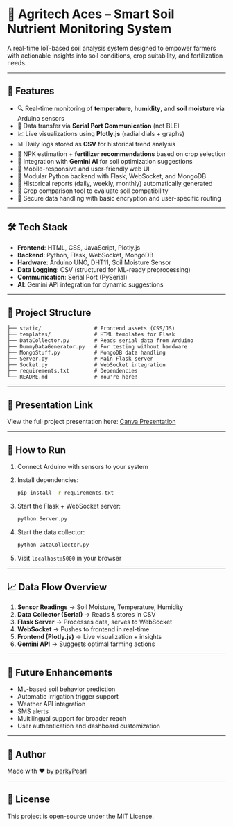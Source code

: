 # 🌱 Agritech Aces – Smart Soil Nutrient Monitoring System

A real-time IoT-based soil analysis system designed to empower farmers with actionable insights into soil conditions, crop suitability, and fertilization needs.

---

## 🚀 Features

* 🔍 Real-time monitoring of **temperature**, **humidity**, and **soil moisture** via Arduino sensors
* 🔌 Data transfer via **Serial Port Communication** (not BLE)
* 📈 Live visualizations using **Plotly.js** (radial dials + graphs)
* 📊 Daily logs stored as **CSV** for historical trend analysis
* 🌾 NPK estimation + **fertilizer recommendations** based on crop selection
* 🤖 Integration with **Gemini AI** for soil optimization suggestions
* 📱 Mobile-responsive and user-friendly web UI
* 🧠 Modular Python backend with Flask, WebSocket, and MongoDB
* 📁 Historical reports (daily, weekly, monthly) automatically generated
* 🔄 Crop comparison tool to evaluate soil compatibility
* 🔐 Secure data handling with basic encryption and user-specific routing

---

## 🛠 Tech Stack

* **Frontend**: HTML, CSS, JavaScript, Plotly.js
* **Backend**: Python, Flask, WebSocket, MongoDB
* **Hardware**: Arduino UNO, DHT11, Soil Moisture Sensor
* **Data Logging**: CSV (structured for ML-ready preprocessing)
* **Communication**: Serial Port (PySerial)
* **AI**: Gemini API integration for dynamic suggestions

---

## 📂 Project Structure

```
├── static/                 # Frontend assets (CSS/JS)
├── templates/              # HTML templates for Flask
├── DataCollector.py        # Reads serial data from Arduino
├── DummyDataGenerator.py   # For testing without hardware
├── MongoStuff.py           # MongoDB data handling
├── Server.py               # Main Flask server
├── Socket.py               # WebSocket integration
├── requirements.txt        # Dependencies
└── README.md               # You're here!
```

---

## 📍 Presentation Link

View the full project presentation here: [Canva Presentation](https://www.canva.com/your-ppt-link)

---

## 🧪 How to Run

1. Connect Arduino with sensors to your system
2. Install dependencies:

   ```bash
   pip install -r requirements.txt
   ```
3. Start the Flask + WebSocket server:

   ```bash
   python Server.py
   ```
4. Start the data collector:

   ```bash
   python DataCollector.py
   ```
5. Visit `localhost:5000` in your browser

---

## 📈 Data Flow Overview

1. **Sensor Readings** → Soil Moisture, Temperature, Humidity
2. **Data Collector (Serial)** → Reads & stores in CSV
3. **Flask Server** → Processes data, serves to WebSocket
4. **WebSocket** → Pushes to frontend in real-time
5. **Frontend (Plotly.js)** → Live visualization + insights
6. **Gemini API** → Suggests optimal farming actions

---

## 🧠 Future Enhancements

* ML-based soil behavior prediction
* Automatic irrigation trigger support
* Weather API integration
* SMS alerts
* Multilingual support for broader reach
* User authentication and dashboard customization

---

## 👤 Author

Made with ❤️ by [perkyPearl](https://github.com/perkyPearl)

---

## 📄 License

This project is open-source under the MIT License.
